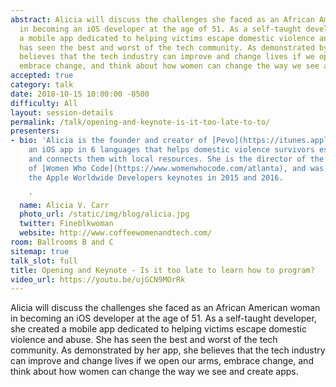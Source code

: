 ```yaml
---
abstract: Alicia will discuss the challenges she faced as an African American woman
  in becoming an iOS developer at the age of 51. As a self-taught developer, she created
  a mobile app dedicated to helping victims escape domestic violence and abuse. She
  has seen the best and worst of the tech community. As demonstrated by her app, she
  believes that the tech industry can improve and change lives if we open our arms,
  embrace change, and think about how women can change the way we see and create apps.
accepted: true
category: talk
date: 2018-10-15 10:00:00 -0500
difficulty: All
layout: session-details
permalink: /talk/opening-and-keynote-is-it-too-late-to-to/
presenters:
- bio: 'Alicia is the founder and creator of [Pevo](https://itunes.apple.com/us/app/pevo/id852392358?mt=8),
    an iOS app in 6 languages that helps domestic violence survivors escape abuse
    and connects them with local resources. She is the director of the Atlanta chapter
    of [Women Who Code](https://www.womenwhocode.com/atlanta), and was featured in
    the Apple Worldwide Developers keynotes in 2015 and 2016.

    '
  name: Alicia V. Carr
  photo_url: /static/img/blog/alicia.jpg
  twitter: Fineblkwoman
  website: http://www.coffeewomenandtech.com/
room: Ballrooms B and C
sitemap: true
talk_slot: full
title: Opening and Keynote - Is it too late to learn how to program?
video_url: https://youtu.be/ujGCN9MOrRk
---
```


Alicia will discuss the challenges she faced as an African American woman in becoming an iOS developer at the age of 51. As a self-taught developer, she created a mobile app dedicated to helping victims escape domestic violence and abuse. She has seen the best and worst of the tech community. As demonstrated by her app, she believes that the tech industry can improve and change lives if we open our arms, embrace change, and think about how women can change the way we see and create apps.